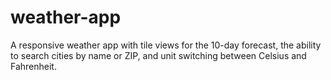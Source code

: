 # weather-app
A responsive weather app with tile views for the 10-day forecast, the ability to search cities by name or ZIP, and unit switching between Celsius and Fahrenheit.
